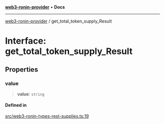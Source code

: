 [**web3-ronin-provider**](../README.md) • **Docs**

***

[web3-ronin-provider](../globals.md) / get\_total\_token\_supply\_Result

# Interface: get\_total\_token\_supply\_Result

## Properties

### value

> **value**: `string`

#### Defined in

[src/web3-ronin-types-rest-supplies.ts:19](https://github.com/chuacw/web3-ronin-provider/blob/8f8ec8edfaa82f0741161cc9ab238177f2999ade/src/web3-ronin-types-rest-supplies.ts#L19)

